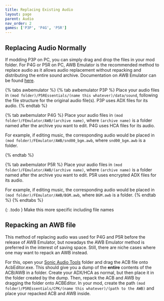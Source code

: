 ```yaml
---
title: Replacing Existing Audio
layout: page
parent: Audio
nav_order: 2
games: ['P3P', 'P4G', 'P5R']
---
```


## Replacing Audio Normally

If modding P3P on PC, you can simply drag and drop the files in your mod folder. For P4G or P5R on PC, AWB Emulator is the recommended method to replace audio as it allows audio replacement without repacking and distributing the entire sound archive. Documentation on AWB Emulator can be found [here](https://sewer56.dev/FileEmulationFramework/emulators/awb.html).

{% tabs awbemulator %}
{% tab awbemulator P3P %}
Place your audio files in `(mod folder)/P5REssentials/(name this whatever)/data/sound`, following the file structure for the original audio file(s). P3P uses ADX files for its audio.
{% endtab %}

{% tab awbemulator P4G %}
Place your audio files in `(mod folder)/FEmulator/AWB/(archive name)`, where `(archive name)` is a folder named after the archive you want to edit. P4G uses HCA files for its audio.

For example, if editing music, the corresponding audio would be placed in `(mod folder)/FEmulator/AWB/snd00_bgm.awb`, where `snd00_bgm.awb` is a folder.

{% endtab %}

{% tab awbemulator P5R %}
Place your audio files in `(mod folder)/FEmulator/AWB/(archive name)`, where `(archive name)` is a folder named after the archive you want to edit. P5R uses encrypted ADX files for its audio.

For example, if editing music, the corresponding audio would be placed in `(mod folder)/FEmulator/AWB/BGM.awb`, where `BGM.awb` is a folder.
{% endtab %}
{% endtabs %}



{: .todo }
Make this more specific including file names

## Repacking an AWB file

This method of replacing audio was used for P4G and P5R before the release of AWB Emulator, but nowadays the AWB Emulator method is preferred in the interest of saving space. Still, there are niche cases where one may want to repack an AWB instead.

For this, open your [Sonic Audio Tools](https://github.com/blueskythlikesclouds/SonicAudioTools) folder and drag the ACB file onto AcbEditor.exe. This should give you a dump of the **entire** contents of the ACB/AWB in a folder. Create your ADX/HCA as normal, but then place it in the folder created by the dump. Then, repack the ACB and AWB by dragging the folder onto ACBEditor. In your mod, create the path `(mod folder)/P5REssentials/CPK/(name this whatever)/(path to the AWB)` and place your repacked ACB and AWB inside.
